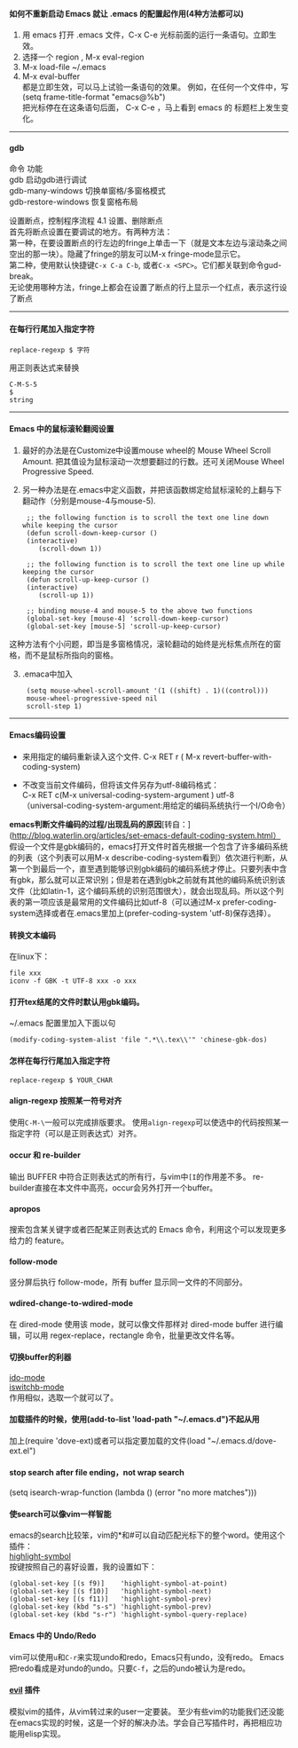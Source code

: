 #### 如何不重新启动 Emacs 就让 .emacs 的配置起作用(4种方法都可以)

1. 用 emacs 打开 .emacs 文件，C-x C-e 光标前面的运行一条语句。立即生效。  
2. 选择一个 region , M-x eval-region  
3. M-x load-file ~/.emacs  
4. M-x eval-buffer  
都是立即生效，可以马上试验一条语句的效果。 例如，在任何一个文件中，写  
(setq frame-title-format "emacs@%b")  
把光标停在在这条语句后面， C-x C-e ，马上看到 emacs 的 标题栏上发生变化。

---
#### gdb  
命令 功能   
gdb 启动gdb进行调试   
gdb-many-windows 切换单窗格/多窗格模式   
gdb-restore-windows 恢复窗格布局  
  
设置断点，控制程序流程 4.1 设置、删除断点  
首先将断点设置在要调试的地方。有两种方法：  
第一种，在要设置断点的行左边的fringe上单击一下（就是文本左边与滚动条之间空出的那一块）。隐藏了fringe的朋友可以M-x fringe-mode显示它。  
第二种，使用默认快捷键` C-x C-a C-b `, 或者` C-x <SPC> `。它们都关联到命令gud-break。  
无论使用哪种方法，fringe上都会在设置了断点的行上显示一个红点，表示这行设了断点  

---

#### 在每行行尾加入指定字符

	replace-regexp $ 字符
用正则表达式来替换

	C-M-S-5 
	$ 
	string
    
---
#### Emacs 中的鼠标滚轮翻阅设置
1. 最好的办法是在Customize中设置mouse wheel的 Mouse Wheel Scroll Amount.
把其值设为鼠标滚动一次想要翻过的行数。还可关闭Mouse Wheel Progressive Speed.

2. 另一种办法是在.emacs中定义函数，并把该函数绑定给鼠标滚轮的上翻与下翻动作（分别是mouse-4与mouse-5).

		;; the following function is to scroll the text one line down while keeping the cursor
		(defun scroll-down-keep-cursor ()
		(interactive)
		   (scroll-down 1))
		
		;; the following function is to scroll the text one line up while keeping the cursor
		(defun scroll-up-keep-cursor ()
		(interactive)
		   (scroll-up 1))
		
		;; binding mouse-4 and mouse-5 to the above two functions
		(global-set-key [mouse-4] 'scroll-down-keep-cursor)
		(global-set-key [mouse-5] 'scroll-up-keep-cursor)
这种方法有个小问题，即当是多窗格情况，滚轮翻动的始终是光标焦点所在的窗格，而不是鼠标所指向的窗格。

3. .emaca中加入

		(setq mouse-wheel-scroll-amount '(1 ((shift) . 1)((control)))
		mouse-wheel-progressive-speed nil
		scroll-step 1)

---
#### Emacs编码设置

+ 来用指定的编码重新读入这个文件.
C-x RET r ( M-x revert-buffer-with-coding-system)

+ 不改变当前文件编码，但将该文件另存为utf-8编码格式：  
C-x RET c(M-x universal-coding-system-argument ) utf-8  
（universal-coding-system-argument:用给定的编码系统执行一个I/O命令）


**emacs判断文件编码的过程/出现乱码的原因**[转自：](http://blog.waterlin.org/articles/set-emacs-default-coding-system.html）  
假设一个文件是gbk编码的，emacs打开文件时首先根据一个包含了许多编码系统的列表（这个列表可以用M-x describe-coding-system看到）依次进行判断，从第一个到最后一个，直至遇到能够识别gbk编码的编码系统才停止。只要列表中含有gbk，那么就可以正常识别；但是若在遇到gbk之前就有其他的编码系统识别该文件（比如latin-1，这个编码系统的识别范围很大），就会出现乱码。所以这个列表的第一项应该是最常用的文件编码比如utf-8（可以通过M-x prefer-coding-system选择或者在.emacs里加上(prefer-coding-system 'utf-8)保存选择）。

#### 转换文本编码
在linux下：

	file xxx
	iconv -f GBK -t UTF-8 xxx -o xxx

#### 打开tex结尾的文件时默认用gbk编码。
~/.emacs 配置里加入下面以句

	(modify-coding-system-alist 'file ".*\\.tex\\'" 'chinese-gbk-dos)

#### 怎样在每行行尾加入指定字符
` replace-regexp $ YOUR_CHAR `

#### align-regexp 按照某一符号对齐
使用` C-M-\ `一般可以完成排版要求。
使用` align-regexp `可以使选中的代码按照某一指定字符（可以是正则表达式）对齐。

#### occur 和 re-builder
输出 BUFFER 中符合正则表达式的所有行，与vim中` [I `的作用差不多。
re-builder直接在本文件中高亮，occur会另外打开一个buffer。

#### apropos
搜索包含某关键字或者匹配某正则表达式的 Emacs 命令，利用这个可以发现更多给力的 feature。

#### follow-mode
竖分屏后执行 follow-mode，所有 buffer 显示同一文件的不同部分。

#### wdired-change-to-wdired-mode
在 dired-mode 使用该 mode，就可以像文件那样对 dired-mode buffer 进行编辑，可以用 regex-replace，rectangle 命令，批量更改文件名等。

#### 切换buffer的利器
[ido-mode](http://emacswiki.org/emacs/InteractivelyDoThings)  
[iswitchb-mode](http://www.emacswiki.org/cgi-bin/emacs-en/IswitchBuffers)  
作用相似，选取一个就可以了。

#### 加载插件的时候，使用(add-to-list 'load-path "~/.emacs.d")不起从用
加上(require 'dove-ext)或者可以指定要加载的文件(load "~/.emacs.d/dove-ext.el")

#### stop search after file ending，not wrap search
(setq isearch-wrap-function (lambda () (error "no more matches")))

#### 使search可以像vim一样智能
emacs的search比较笨，vim的\*和#可以自动匹配光标下的整个word。使用这个插件：  
[highlight-symbol](http://nschum.de/src/emacs/highlight-symbol/)  
按键按照自己的喜好设置，我的设置如下：  

	(global-set-key [(s f9)]    'highlight-symbol-at-point)
	(global-set-key [(s f10)]   'highlight-symbol-next)
	(global-set-key [(s f11)]   'highlight-symbol-prev)
	(global-set-key (kbd "s-s") 'highlight-symbol-prev)
	(global-set-key (kbd "s-r") 'highlight-symbol-query-replace)


#### Emacs 中的 Undo/Redo
vim可以使用` u `和` C-r `来实现undo和redo，Emacs只有undo，没有redo。
Emacs把redo看成是对undo的undo。只要` C-f `，之后的undo被认为是redo。

#### [evil](http://emacswiki.org/emacs/Evil) 插件
模拟vim的插件，从vim转过来的user一定要装。
至少有些vim的功能我们还没能在emacs实现的时候，这是一个好的解决办法。学会自己写插件时，再把相应功能用elisp实现。
